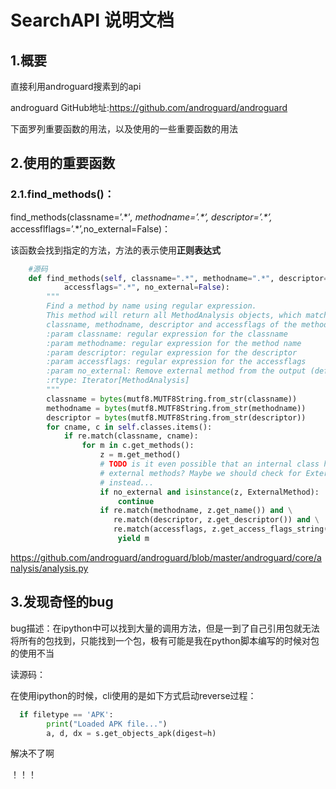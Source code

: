 # SearchAPI 说明文档

## 1.概要

直接利用androguard搜素到的api

androguard GitHub地址:https://github.com/androguard/androguard





下面罗列重要函数的用法，以及使用的一些重要函数的用法



## 2.使用的重要函数

### 2.1.find_methods()：

find_methods(classname=’.\*’*,* *methodname=’.\*’,* *descriptor=’.\*’,* accessflflags=’.\*’,no_external=False)：

该函数会找到指定的方法，方法的表示使用**正则表达式**

```python
    #源码 
    def find_methods(self, classname=".*", methodname=".*", descriptor=".*",
            accessflags=".*", no_external=False):
        """
        Find a method by name using regular expression.
        This method will return all MethodAnalysis objects, which match the
        classname, methodname, descriptor and accessflags of the method.
        :param classname: regular expression for the classname
        :param methodname: regular expression for the method name
        :param descriptor: regular expression for the descriptor
        :param accessflags: regular expression for the accessflags
        :param no_external: Remove external method from the output (default False)
        :rtype: Iterator[MethodAnalysis]
        """
        classname = bytes(mutf8.MUTF8String.from_str(classname))
        methodname = bytes(mutf8.MUTF8String.from_str(methodname))
        descriptor = bytes(mutf8.MUTF8String.from_str(descriptor))
        for cname, c in self.classes.items():
            if re.match(classname, cname):
                for m in c.get_methods():
                    z = m.get_method()
                    # TODO is it even possible that an internal class has
                    # external methods? Maybe we should check for ExternalClass
                    # instead...
                    if no_external and isinstance(z, ExternalMethod):
                        continue
                    if re.match(methodname, z.get_name()) and \
                       re.match(descriptor, z.get_descriptor()) and \
                       re.match(accessflags, z.get_access_flags_string()):
                        yield m
```

https://github.com/androguard/androguard/blob/master/androguard/core/analysis/analysis.py





## 3.发现奇怪的bug

bug描述：在ipython中可以找到大量的调用方法，但是一到了自己引用包就无法将所有的包找到，只能找到一个包，极有可能是我在python脚本编写的时候对包的使用不当



读源码：

在使用ipython的时候，cli使用的是如下方式启动reverse过程：

```python
  if filetype == 'APK':
        print("Loaded APK file...")
        a, d, dx = s.get_objects_apk(digest=h)
```

解决不了啊

！！！